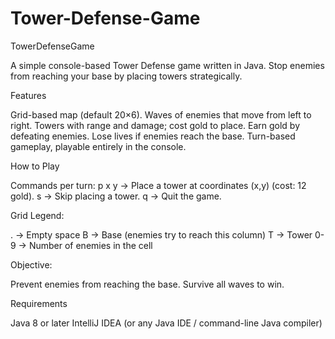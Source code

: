 # Tower-Defense-Game

TowerDefenseGame

A simple console-based Tower Defense game written in Java.
Stop enemies from reaching your base by placing towers strategically.

Features

Grid-based map (default 20×6).
Waves of enemies that move from left to right.
Towers with range and damage; cost gold to place.
Earn gold by defeating enemies.
Lose lives if enemies reach the base.
Turn-based gameplay, playable entirely in the console.

How to Play

Commands per turn:
p x y → Place a tower at coordinates (x,y) (cost: 12 gold).
s → Skip placing a tower.
q → Quit the game.

Grid Legend:

. → Empty space
B → Base (enemies try to reach this column)
T → Tower
0-9 → Number of enemies in the cell

Objective:

Prevent enemies from reaching the base.
Survive all waves to win.

Requirements

Java 8 or later
IntelliJ IDEA (or any Java IDE / command-line Java compiler)
